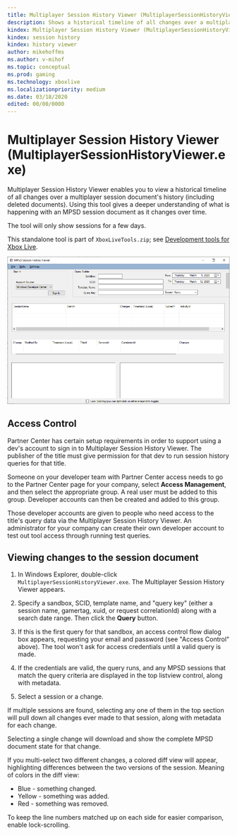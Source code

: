 ```yaml
---
title: Multiplayer Session History Viewer (MultiplayerSessionHistoryViewer.exe)
description: Shows a historical timeline of all changes over a multiplayer session document's history.
kindex: Multiplayer Session History Viewer (MultiplayerSessionHistoryViewer.exe)
kindex: session history
kindex: history viewer
author: mikehoffms
ms.author: v-mihof
ms.topic: conceptual
ms.prod: gaming
ms.technology: xboxlive
ms.localizationpriority: medium
ms.date: 03/18/2020
edited: 00/00/0000
---
```


# Multiplayer Session History Viewer (MultiplayerSessionHistoryViewer.exe)

Multiplayer Session History Viewer enables you to view a historical timeline of all changes over a multiplayer session document's history (including deleted documents).
Using this tool gives a deeper understanding of what is happening with an MPSD session document as it changes over time.

The tool will only show sessions for a few days.

This standalone tool is part of `XboxLiveTools.zip`; see [Development tools for Xbox Live](live-tools.md).

<!-- .chm: -->
<!-- ![MPSD Session History Viewer](../../../../../resources/gdk/secure/images/en-us/live/test-release/services-tools/live-mp-session-history-viewer-images/live-session-history-viewer.png) -->
<!-- dmc: -->
![MPSD Session History Viewer](live-mp-session-history-viewer-images/live-session-history-viewer.png)


## Access Control

Partner Center has certain setup requirements in order to support using a dev's account to sign in to Multiplayer Session History Viewer.
The publisher of the title must give permission for that dev to run session history queries for that title.

Someone on your developer team with Partner Center access needs to go to the Partner Center page for your company, select **Access Management**, and then select the appropriate group.
A real user must be added to this group.
Developer accounts can then be created and added to this group.

Those developer accounts are given to people who need access to the title's query data via the Multiplayer Session History Viewer.
An administrator for your company can create their own developer account to test out tool access through running test queries.


## Viewing changes to the session document

1. In Windows Explorer, double-click `MultiplayerSessionHistoryViewer.exe`. The Multiplayer Session History Viewer appears.

2. Specify a sandbox, SCID, template name, and "query key" (either a session name, gamertag, xuid, or request correlationId) along with a search date range.
   Then click the **Query** button.

3. If this is the first query for that sandbox, an access control flow dialog box appears, requesting your email and password (see "Access Control" above).
   The tool won't ask for access credentials until a valid query is made.

4. If the credentials are valid, the query runs, and any MPSD sessions that match the query criteria are displayed in the top listview control, along with metadata.

5. Select a session or a change.

If multiple sessions are found, selecting any one of them in the top section will pull down all changes ever made to that session, along with metadata for each change.

Selecting a single change will download and show the complete MPSD document state for that change.

If you multi-select two different changes, a colored diff view will appear, highlighting differences between the two versions of the session.
Meaning of colors in the diff view:
* Blue - something changed.
* Yellow - something was added.
* Red - something was removed.

To keep the line numbers matched up on each side for easier comparison, enable lock-scrolling.
